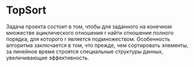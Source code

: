 # TopSort
Задача проекта состоит в том, чтобы для заданного на конечном множестве ациклического отношения r 
найти отношение полного порядка, для которого r является подмножеством.
Особенность алгоритма заключается в том, что прежде, чем сортировать элементы, 
за линейное время строятся специальные структуры данных, увеличивающие эффективность.
